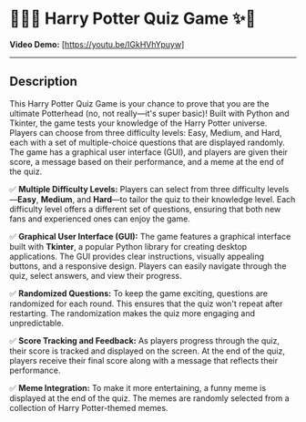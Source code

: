 # 🧙‍♂️✨ Harry Potter Quiz Game ✨🦉

**Video Demo:** [https://youtu.be/IGkHVhYpuyw]

---

## Description
This Harry Potter Quiz Game is your chance to prove that you are the ultimate Potterhead (no, not really—it's super basic)! Built with Python and Tkinter, the game tests your knowledge of the Harry Potter universe. Players can choose from three difficulty levels: Easy, Medium, and Hard, each with a set of multiple-choice questions that are displayed randomly. The game has a graphical user interface (GUI), and players are given their score, a message based on their performance, and a meme at the end of the quiz.

✅ **Multiple Difficulty Levels:**
Players can select from three difficulty levels—**Easy**, **Medium**, and **Hard**—to tailor the quiz to their knowledge level. Each difficulty level offers a different set of questions, ensuring that both new fans and experienced ones can enjoy the game.

✅ **Graphical User Interface (GUI):**
The game features a graphical interface built with **Tkinter**, a popular Python library for creating desktop applications. The GUI provides clear instructions, visually appealing buttons, and a responsive design. Players can easily navigate through the quiz, select answers, and view their progress.

✅ **Randomized Questions:**
To keep the game exciting, questions are randomized for each round. This ensures that the quiz won't repeat after restarting. The randomization makes the quiz more engaging and unpredictable.

✅ **Score Tracking and Feedback:**
As players progress through the quiz, their score is tracked and displayed on the screen. At the end of the quiz, players receive their final score along with a message that reflects their performance.

✅ **Meme Integration:**
To make it more entertaining, a funny meme is displayed at the end of the quiz. The memes are randomly selected from a collection of Harry Potter-themed memes.


